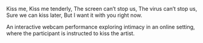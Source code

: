 Kiss me,
Kiss me tenderly, 
The screen can’t stop us,
The virus can’t stop us, 
Sure we can kiss later, 
But I want it with you right now.

An interactive webcam performance exploring intimacy in an online setting, where the participant is instructed to kiss the artist.